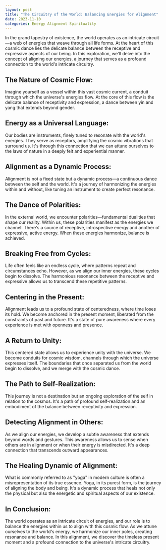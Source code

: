 ```yaml
---
layout: post
title: "The Circuitry of the World: Balancing Energies for Alignment"
date: 2023-11-10
categories: Energy Alignment Spirituality
---
```


In the grand tapestry of existence, the world operates as an intricate circuit—a web of energies that weave through all life forms. At the heart of this cosmic dance lies the delicate balance between the receptive and expressive aspects of our being. In this exploration, we'll delve into the concept of aligning our energies, a journey that serves as a profound connection to the world's intricate circuitry.

## The Nature of Cosmic Flow:

Imagine yourself as a vessel within this vast cosmic current, a conduit through which the universe's energies flow. At the core of this flow is the delicate balance of receptivity and expression, a dance between yin and yang that extends beyond gender.

## Energy as a Universal Language:

Our bodies are instruments, finely tuned to resonate with the world's energies. They serve as receptors, amplifying the cosmic vibrations that surround us. It's through this connection that we can attune ourselves to the laws of nature in a deeply felt and experiential manner.

## Alignment as a Dynamic Process:

Alignment is not a fixed state but a dynamic process—a continuous dance between the self and the world. It's a journey of harmonizing the energies within and without, like tuning an instrument to create perfect resonance.

## The Dance of Polarities:

In the external world, we encounter polarities—fundamental dualities that shape our reality. Within us, these polarities manifest as the energies we channel. There's a source of receptive, introspective energy and another of expressive, active energy. When these energies harmonize, balance is achieved.

## Breaking Free from Cycles:

Life often feels like an endless cycle, where patterns repeat and circumstances echo. However, as we align our inner energies, these cycles begin to dissolve. The harmonious resonance between the receptive and expressive allows us to transcend these repetitive patterns.

## Centering in the Present:

Alignment leads us to a profound state of centeredness, where time loses its hold. We become anchored in the present moment, liberated from the constraints of past and future. It's a state of pure awareness where every experience is met with openness and presence.

## A Return to Unity:

This centered state allows us to experience unity with the universe. We become conduits for cosmic wisdom, channels through which the universe expresses itself. The boundaries that once separated us from the world begin to dissolve, and we merge with the cosmic dance.

## The Path to Self-Realization:

This journey is not a destination but an ongoing exploration of the self in relation to the cosmos. It's a path of profound self-realization and an embodiment of the balance between receptivity and expression.

## Detecting Alignment in Others:

As we align our energies, we develop a subtle awareness that extends beyond words and gestures. This awareness allows us to sense when others are in alignment or when their energy is misdirected. It's a deep connection that transcends outward appearances.

## The Healing Dynamic of Alignment:

What is commonly referred to as "yoga" in modern culture is often a misrepresentation of its true essence. Yoga, in its purest form, is the journey of aligning the body and being. It's a dynamic process that heals not only the physical but also the energetic and spiritual aspects of our existence.

## In Conclusion:

The world operates as an intricate circuit of energies, and our role is to balance the energies within us to align with this cosmic flow. As we attune ourselves to the world's energy, we harmonize our inner poles, creating resonance and balance. In this alignment, we discover the timeless present moment and a profound connection to the universe's intricate circuitry.
